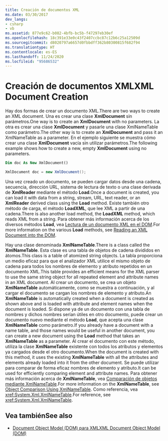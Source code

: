 ```yaml
---
title: Creación de documentos XML
ms.date: 03/30/2017
dev_langs:
- csharp
- vb
ms.assetid: 877e9c62-b082-4bfb-bc5b-f47297eb30ef
ms.openlocfilehash: 18c391e33e0c43f2407ccbc87c12b6c25a12509d
ms.sourcegitcommit: d8020797a6657d0fbbdff362b80300815f682f94
ms.translationtype: HT
ms.contentlocale: es-ES
ms.lasthandoff: 11/24/2020
ms.locfileid: "95686532"
---
```

# <a name="xml-document-creation"></a><span data-ttu-id="191c9-102">Creación de documentos XML</span><span class="sxs-lookup"><span data-stu-id="191c9-102">XML Document Creation</span></span>

<span data-ttu-id="191c9-103">Hay dos formas de crear un documento XML.</span><span class="sxs-lookup"><span data-stu-id="191c9-103">There are two ways to create an XML document.</span></span> <span data-ttu-id="191c9-104">Una es crear una clase **XmlDocument** sin parámetros.</span><span class="sxs-lookup"><span data-stu-id="191c9-104">One way is to create an **XmlDocument** with no parameters.</span></span> <span data-ttu-id="191c9-105">La otra es crear una clase **XmlDocument** y pasarle una clase XmlNameTable como parámetro.</span><span class="sxs-lookup"><span data-stu-id="191c9-105">The other way is to create an **XmlDocument** and pass it an XmlNameTable as a parameter.</span></span> <span data-ttu-id="191c9-106">En el ejemplo siguiente se muestra cómo crear una clase **XmlDocument** vacía sin utilizar parámetros.</span><span class="sxs-lookup"><span data-stu-id="191c9-106">The following example shows how to create a new, empty **XmlDocument** using no parameters.</span></span>  
  
```vb  
Dim doc As New XmlDocument()  
```  
  
```csharp  
XmlDocument doc = new XmlDocument();  
```  
  
 <span data-ttu-id="191c9-107">Una vez creado un documento, se pueden cargar datos desde una cadena, secuencia, dirección URL, sistema de lectura de texto o una clase derivada de **XmlReader** mediante el método **Load**.</span><span class="sxs-lookup"><span data-stu-id="191c9-107">Once a document is created, you can load it with data from a string, stream, URL, text reader, or an **XmlReader** derived class using the **Load** method.</span></span> <span data-ttu-id="191c9-108">Existe también otro método de carga, el método **LoadXML**, que lee XML a partir de una cadena.</span><span class="sxs-lookup"><span data-stu-id="191c9-108">There is also another load method, the **LoadXML** method, which reads XML from a string.</span></span> <span data-ttu-id="191c9-109">Para obtener más información acerca de los diversos métodos **Load**, vea [Lectura de un documento XML en el DOM](reading-an-xml-document-into-the-dom.md).</span><span class="sxs-lookup"><span data-stu-id="191c9-109">For more information on the various **Load** methods, see [Reading an XML Document into the DOM](reading-an-xml-document-into-the-dom.md).</span></span>  
  
 <span data-ttu-id="191c9-110">Hay una clase denominada **XmlNameTable**.</span><span class="sxs-lookup"><span data-stu-id="191c9-110">There is a class called the **XmlNameTable**.</span></span> <span data-ttu-id="191c9-111">Esta clase es una tabla de objetos de cadena divididos en átomos.</span><span class="sxs-lookup"><span data-stu-id="191c9-111">This class is a table of atomized string objects.</span></span> <span data-ttu-id="191c9-112">La tabla proporciona un medio eficaz para que el analizador XML utilice el mismo objeto de cadena para todos los nombres de elemento y atributo repetidos en un documento XML.</span><span class="sxs-lookup"><span data-stu-id="191c9-112">This table provides an efficient means for the XML parser to use the same string object for all repeated element and attribute names in an XML document.</span></span> <span data-ttu-id="191c9-113">Al crear un documento, se crea un objeto **XmlNameTable** automáticamente, como se muestra a continuación, y al cargar el documento se cargan los nombres de elemento y atributo.</span><span class="sxs-lookup"><span data-stu-id="191c9-113">An **XmlNameTable** is automatically created when a document is created as shown above and is loaded with attribute and element names when the document is loaded.</span></span> <span data-ttu-id="191c9-114">Si dispone ya de un documento con una tabla de nombres y dichos nombres serían útiles en otro documento, puede crear un documento nuevo mediante el método **Load**, que acepta una clase **XmlNameTable** como parámetro.</span><span class="sxs-lookup"><span data-stu-id="191c9-114">If you already have a document with a name table, and those names would be useful in another document, you can create a new document using the **Load** method that takes an **XmlNameTable** as a parameter.</span></span> <span data-ttu-id="191c9-115">Al crear el documento con este método, utiliza la clase **XmlNameTable** existente con todos los atributos y elementos ya cargados desde el otro documento.</span><span class="sxs-lookup"><span data-stu-id="191c9-115">When the document is created with this method, it uses the existing **XmlNameTable** with all the attributes and elements already loaded into it from the other document.</span></span> <span data-ttu-id="191c9-116">Se puede utilizar para comparar de forma eficaz nombres de elemento y atributo.</span><span class="sxs-lookup"><span data-stu-id="191c9-116">It can be used for efficiently comparing element and attribute names.</span></span> <span data-ttu-id="191c9-117">Para obtener más información acerca de **XmlNameTable**, vea [Comparación de objetos mediante XmlNameTable](object-comparison-using-xmlnametable.md).</span><span class="sxs-lookup"><span data-stu-id="191c9-117">For more information on the **XmlNameTable**, see [Object Comparison Using XmlNameTable](object-comparison-using-xmlnametable.md).</span></span> <span data-ttu-id="191c9-118">Como referencia, vea <xref:System.Xml.XmlNameTable>.</span><span class="sxs-lookup"><span data-stu-id="191c9-118">For reference, see <xref:System.Xml.XmlNameTable>.</span></span>  
  
## <a name="see-also"></a><span data-ttu-id="191c9-119">Vea también</span><span class="sxs-lookup"><span data-stu-id="191c9-119">See also</span></span>

- [<span data-ttu-id="191c9-120">Document Object Model (DOM) para XML</span><span class="sxs-lookup"><span data-stu-id="191c9-120">XML Document Object Model (DOM)</span></span>](xml-document-object-model-dom.md)
